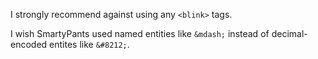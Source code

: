I strongly recommend against using any `<blink>` tags.

I wish SmartyPants used named entities like `&mdash;`
instead of decimal-encoded entites like `&#8212;`.